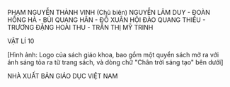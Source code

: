 PHẠM NGUYỄN THÀNH VINH (Chủ biên)
NGUYỄN LÂM DUY - ĐOÀN HỒNG HÀ - BÙI QUANG HÂN - ĐỖ XUÂN HỘI
ĐÀO QUANG THIỀU - TRƯƠNG ĐẶNG HOÀI THU - TRẦN THỊ MỸ TRINH

VẬT LÍ 10

[Hình ảnh: Logo của sách giáo khoa, bao gồm một quyển sách mở ra với ánh sáng tỏa ra từ trang sách, và dòng chữ "Chân trời sáng tạo" bên dưới]

NHÀ XUẤT BẢN GIÁO DỤC VIỆT NAM
